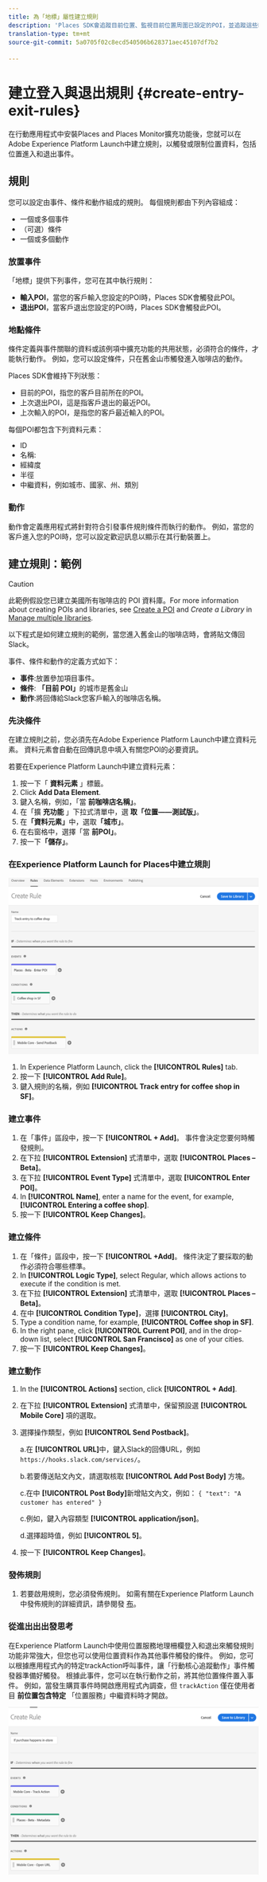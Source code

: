 ```yaml
---
title: 為「地標」屬性建立規則
description: 'Places SDK會追蹤目前位置、監視目前位置周圍已設定的POI，並追蹤這些POI的登入與退出事件。 '
translation-type: tm+mt
source-git-commit: 5a0705f02c8ecd540506b628371aec45107df7b2

---
```



# 建立登入與退出規則 {#create-entry-exit-rules}

在行動應用程式中安裝Places and Places Monitor擴充功能後，您就可以在Adobe Experience Platform Launch中建立規則，以觸發或限制位置資料，包括位置進入和退出事件。

## 規則

您可以設定由事件、條件和動作組成的規則。 每個規則都由下列內容組成：

* 一個或多個事件
* （可選）條件
* 一個或多個動作

### 放置事件

「地標」提供下列事件，您可在其中執行規則：

* **輸入POI**，當您的客戶輸入您設定的POI時，Places SDK會觸發此POI。
* **退出POI**，當客戶退出您設定的POI時，Places SDK會觸發此POI。

### 地點條件

條件定義與事件關聯的資料或該例項中擴充功能的共用狀態，必須符合的條件，才能執行動作。 例如，您可以設定條件，只在舊金山市觸發進入咖啡店的動作。

Places SDK會維持下列狀態：

* 目前的POI，指您的客戶目前所在的POI。
* 上次退出POI，這是指客戶退出的最近POI。
* 上次輸入的POI，是指您的客戶最近輸入的POI。

每個POI都包含下列資料元素：

* ID
* 名稱:
* 經緯度
* 半徑
* 中繼資料，例如城市、國家、州、類別

### 動作

動作會定義應用程式將針對符合引發事件規則條件而執行的動作。 例如，當您的客戶進入您的POI時，您可以設定歡迎訊息以顯示在其行動裝置上。

## 建立規則：範例

>[!CAUTION]
>
>此範例假設您已建立美國所有咖啡店的 POI 資料庫。For more information about creating POIs and libraries, see [Create a POI](/help/poi-mgmt-ui/create-a-poi-ui.md) and *Create a Library* in [Manage multiple libraries](https://docs.adobe.com/content/help/en/places/using/poi-mgmt-ui/manage-libraries-in-the-places-ui.html).

以下程式是如何建立規則的範例，當您進入舊金山的咖啡店時，會將貼文傳回Slack。

事件、條件和動作的定義方式如下：

* **事件**:放置參加項目事件。
* **條件**: **「目前 POI」**&#x200B;的城市是舊金山
* **動作**:將回傳給Slack您客戶輸入的咖啡店名稱。

### 先決條件

在建立規則之前，您必須先在Adobe Experience Platform Launch中建立資料元素。 資料元素會自動在回傳訊息中填入有關您POI的必要資訊。

若要在Experience Platform Launch中建立資料元素：

1. 按一下「 **資料元素** 」標籤。
1. Click **Add Data Element**.
1. 鍵入名稱，例如，「當 **前咖啡店名稱」**。
1. 在「擴 **充功能** 」下拉式清單中，選 **取「位置——測試版」**。
1. 在&#x200B;**「資料元素」**&#x200B;中，選取&#x200B;**「城市」**。
1. 在右窗格中，選擇「當 **前POI」**。
1. 按一下&#x200B;**「儲存」**。

### 在Experience Platform Launch for Places中建立規則

![建立規則](/help/assets/placesrule.png)

1. In Experience Platform Launch, click the **[!UICONTROL Rules]** tab.
1. 按一下 **[!UICONTROL Add Rule]**。
1. 鍵入規則的名稱，例如 **[!UICONTROL Track entry for coffee shop in SF]**。

### 建立事件

1. 在「事件」區段中，按一下 **[!UICONTROL + Add]**。 事件會決定您要何時觸發規則。
1. 在下拉 **[!UICONTROL Extension]** 式清單中，選取 **[!UICONTROL Places – Beta]**。
1. 在下拉 **[!UICONTROL Event Type]** 式清單中，選取 **[!UICONTROL Enter POI]**。
1. In **[!UICONTROL Name]**, enter a name for the event, for example, **[!UICONTROL Entering a coffee shop]**.
1. 按一下 **[!UICONTROL Keep Changes]**。

### 建立條件

1. 在「條件」區段中，按一下 **[!UICONTROL +Add]**。 條件決定了要採取的動作必須符合哪些標準。
1. In **[!UICONTROL Logic Type]**, select Regular, which allows actions to execute if the condition is met.
1. 在下拉 **[!UICONTROL Extension]** 式清單中，選取 **[!UICONTROL Places – Beta]**。
1. 在中 **[!UICONTROL Condition Type]**，選擇 **[!UICONTROL City]**。
1. Type a condition name, for example, **[!UICONTROL Coffee shop in SF]**.
1. In the right pane, click **[!UICONTROL Current POI]**, and in the drop-down list, select **[!UICONTROL San Francisco]** as one of your cities.
1. 按一下 **[!UICONTROL Keep Changes]**。

### 建立動作

1. In the **[!UICONTROL Actions]** section, click **[!UICONTROL + Add]**.
1. 在下拉 **[!UICONTROL Extension]** 式清單中，保留預設選 **[!UICONTROL Mobile Core]** 項的選取。
1. 選擇操作類型，例如 **[!UICONTROL Send Postback]**。

   a.在 **[!UICONTROL URL]**&#x200B;中，鍵入Slack的回傳URL，例如 `https://hooks.slack.com/services/`。

   b.若要傳送貼文內文，請選取核取 **[!UICONTROL Add Post Body]** 方塊。

   c.在中 **[!UICONTROL Post Body]**&#x200B;新增貼文內文，例如： `{ "text": "A customer has entered" }`

   c.例如，鍵入內容類型 **[!UICONTROL application/json]**。

   d.選擇超時值，例如 **[!UICONTROL 5]**。

1. 按一下 **[!UICONTROL Keep Changes]**。

### 發佈規則

1. 若要啟用規則，您必須發佈規則。 如需有關在Experience Platform Launch中發佈規則的詳細資訊，請參閱發 [布](https://docs.adobelaunch.com/launch-reference/publishing)。

### 從進出出出發思考

在Experience Platform Launch中使用位置服務地理柵欄登入和退出來觸發規則功能非常強大，但您也可以使用位置資料作為其他事件觸發的條件。 例如，您可以根據應用程式內的特定trackAction呼叫事件，讓「行動核心追蹤動作」事件觸發器準備好觸發。 根據此事件，您可以在執行動作之前，將其他位置條件置入事件。 例如，當發生購買事件時開啟應用程式內調查，但 `trackAction` 僅在使用者目 **前位置包含特定** 「位置服務」中繼資料時才開啟。

![建立條件](/help/assets/places-condition.png)
